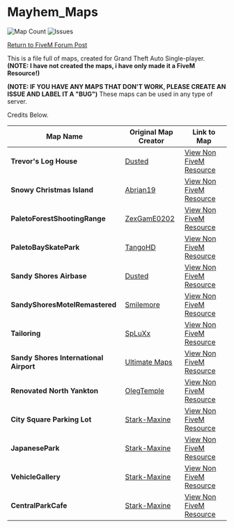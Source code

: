 # Mayhem_Maps
![Map Count](https://img.shields.io/badge/Map%20Count-13-critical?style=for-the-badge&logo=github) ![Issues](https://img.shields.io/github/issues/MayhemStudios/FiveMReadyMaps?style=for-the-badge&logo=github-critical)


[Return to FiveM Forum Post](https://forum.cfx.re/t/free-single-player-map-pack-converted-to-fivem-ready/4937095)

This is a file full of maps, created for Grand Theft Auto Single-player. **(NOTE: I have not created the maps, i have only made it a FiveM Resource!)**

**(NOTE: IF YOU HAVE ANY MAPS THAT DON'T WORK, PLEASE CREATE AN ISSUE AND LABEL IT A "BUG")**
These maps can be used in any type of server.

Credits Below.

Map Name | Original Map Creator | Link to Map| 
|--|--|--|
**Trevor's Log House** | [Dusted](https://www.gta5-mods.com/users/Dusted) | [View Non FiveM Resource](https://www.gta5-mods.com/maps/trevor-philips-s-log-house) |
**Snowy Christmas Island** | [Abrian19](https://www.gta5-mods.com/users/Abrian19) | [View Non FiveM Resource](https://www.gta5-mods.com/maps/snowy-christmas-island-menyoo) |
**PaletoForestShootingRange** | [ZexGamE0202](https://www.gta5-mods.com/users/ZexGamE0202) | [View Non FiveM Resource](https://www.gta5-mods.com/maps/chumashbeachhouse-v1) |
**PaletoBaySkatePark** | [TangoHD](https://www.gta5-mods.com/users/TangoHD) | [View Non FiveM Resource](https://www.gta5-mods.com/maps/paleto-bay-skate-park-ymap) |
**Sandy Shores Airbase** | [Dusted](https://www.gta5-mods.com/users/Dusted) | [View Non FiveM Resource](https://www.gta5-mods.com/maps/sandy-shores-airbase) |
**SandyShoresMotelRemastered** | [Smilemore](https://www.gta5-mods.com/users/Smilemore) | [View Non FiveM Resource](https://www.gta5-mods.com/maps/sandy-shores-motel-remastered) |
**Tailoring** | [SpLuXx](https://www.gta5-mods.com/users/SpLuXx) | [View Non FiveM Resource](https://www.gta5-mods.com/maps/mlo-tailoring-sp-altv) |
**Sandy Shores International Airport** | [Ultimate Maps](https://www.gta5-mods.com/users/Ultimate%20Maps) | [View Non FiveM Resource](https://www.gta5-mods.com/maps/new-sandy-shores-international-airport) |
**Renovated North Yankton** | [OlegTemple](https://www.gta5-mods.com/users/OlegTemple) | [View Non FiveM Resource](https://www.gta5-mods.com/maps/renovated-north-yankton-olegtemple) |
**City Square Parking Lot** | [Stark-Maxine](https://www.gta5-mods.com/users/Stark-Maxine) | [View Non FiveM Resource](https://www.gta5-mods.com/maps/city-square-parking-lot-stark-maxine) |
**JapanesePark** | [Stark-Maxine](https://www.gta5-mods.com/users/Stark-Maxine) | [View Non FiveM Resource](https://www.gta5-mods.com/maps/japanese-park) |
**VehicleGallery** | [Stark-Maxine](https://www.gta5-mods.com/users/Stark-Maxine) | [View Non FiveM Resource](https://www.gta5-mods.com/maps/vehicle-gallery-editing-stark-maxine) |
**CentralParkCafe** | [Stark-Maxine](https://www.gta5-mods.com/users/Stark-Maxine) | [View Non FiveM Resource](https://www.gta5-mods.com/maps/central-park-cafe) |
